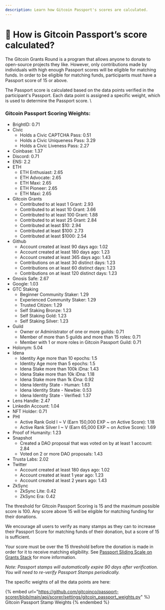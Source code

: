```yaml
---
description: Learn how Gitcoin Passport's scores are calculated.
---
```


# 🤔 How is Gitcoin Passport’s score calculated?

The Gitcoin Grants Round is a program that allows anyone to donate to open-source projects they like. However, only contributions made by individuals with high enough Passport scores will be eligible for matching funds. In order to be eligible for matching funds, participants must have a Passport score of 15 or above.

The Passport score is calculated based on the data points verified in the participant's Passport. Each data point is assigned a specific weight, which is used to determine the Passport score. \


### &#x20;Gitcoin Passport Scoring Weights:&#x20;

* BrightID: 0.71
* Civic
  * Holds a Civic CAPTCHA Pass: 0.51
  * Holds a Civic Uniqueness Pass: 3.29
  * Holds a Civic Liveness Pass: 2.27
* Coinbase: 1.37
* Discord: 0.71
* ENS: 2.2
* ETH
  * ETH Enthusiast: 2.65
  * ETH Advocate: 2.65
  * ETH Maxi: 2.65
  * ETH Pioneer: 2.65
  * ETH Maxi: 2.65
* Gitcoin Grants
  * Contributed to at least 1 Grant: 2.93
  * Contributed to at least 10 Grant: 3.66
  * Contributed to at least 100 Grant: 1.88
  * Contributed to at least 25 Grant: 2.84
  * Contributed at least $10: 2.94
  * Contributed at least $100: 2.73
  * Contributed at least $1000: 2.54
* Github
  * Account created at least 90 days ago: 1.02
  * Account created at least 180 days ago: 1.23
  * Account created at least 365 days ago: 1.43
  * Contributions on at least 30 distinct days: 1.23
  * Contributions on at least 60 distinct days: 1.23
  * Contributions on at least 120 distinct days: 1.23
* Gnosis Safe: 2.67
* Google: 1.03
* GTC Staking
  * Beginner Community Staker: 1.29
  * Experienced Community Staker: 1.29
  * Trusted Citizen: 1.29
  * Self Staking Bronze: 1.23
  * Self Staking Gold: 1.23
  * Self Staking Silver: 1.23
* Guild
  * Owner or Administrator of one or more guilds: 0.71
  * Member of more than 5 guilds and more than 15 roles: 0.71
  * Member with 1 or more roles in Gitcoin Passport Guild: 0.71
* Holonym: 5.04
* Idena
  * Identity Age more than 10 epochs: 1.5
  * Identity Age more than 5 epochs: 1.5
  * Idena Stake more than 100k iDna: 1.43
  * Idena Stake more than 10k iDna: 1.18
  * Idena Stake more than 1k iDna: 0.92
  * Idena Identity State - Human: 1.63
  * Idena Identity State - Newbie: 0.53
  * Idena Identity State - Verified: 1.37
* Lens Handle: 2.47
* Linkedin Account: 1.04
* NFT Holder: 0.71
* PHI
  * Active Rank Gold I \~ V (Earn 150,000 EXP \~ on Active Score): 1.18
  * Active Rank Silver I \~ V (Earn 65,000 EXP \~ on Active Score): 1.69
* Proof of Humanity: 1.23
* Snapshot
  * Created a DAO proposal that was voted on by at least 1 account: 2.84
  * Voted on 2 or more DAO proposals: 1.43
* Trusta Labs: 2.02
* Twitter
  * Account created at least 180 days ago: 1.02
  * Account created at least 1 year ago: 1.23
  * Account created at least 2 years ago: 1.43
* ZkSync
  * ZkSync Lite: 0.42
  * ZkSync Era: 0.42

The threshold for Gitcoin Passport Scoring is 15 and the maximum possible score is 100. Any score above 15 will be eligible for matching funding for their donations.

We encourage all users to verify as many stamps as they can to increase their Passport Score for matching funds of their donation, but a score of 15 is sufficient.&#x20;

Your score must be over the 15 threshold before the donation is made in order for it to receive matching eligibility. See [Passport Sliding Scale on Grants Stack](../../gitcoin-grants-program/passport-sliding-scale-on-grants-stack.md) for more information.

_Note: Passport stamps will automatically expire 90 days after verification. You will need to re-verify Passport Stamps periodically._

The specific weights of all the data points are here:

{% embed url="https://github.com/gitcoinco/passport-scorer/blob/main/api/scorer/settings/gitcoin_passport_weights.py" %}
Gitcoin Passport Stamp Weights
{% endembed %}
